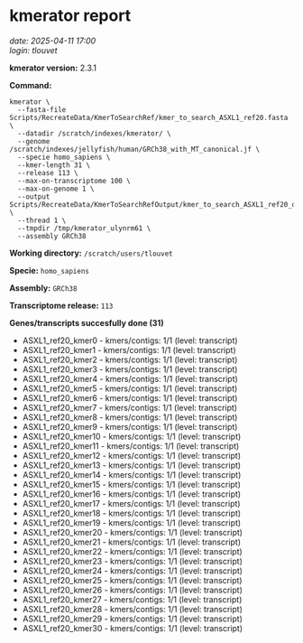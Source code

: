 # kmerator report
*date: 2025-04-11 17:00*  
*login: tlouvet*

**kmerator version:** 2.3.1

**Command:**

```
kmerator \
  --fasta-file Scripts/RecreateData/KmerToSearchRef/kmer_to_search_ASXL1_ref20.fasta \
  --datadir /scratch/indexes/kmerator/ \
  --genome /scratch/indexes/jellyfish/human/GRCh38_with_MT_canonical.jf \
  --specie homo_sapiens \
  --kmer-length 31 \
  --release 113 \
  --max-on-transcriptome 100 \
  --max-on-genome 1 \
  --output Scripts/RecreateData/KmerToSearchRefOutput/kmer_to_search_ASXL1_ref20_output \
  --thread 1 \
  --tmpdir /tmp/kmerator_ulynrm61 \
  --assembly GRCh38
```

**Working directory:** `/scratch/users/tlouvet`

**Specie:** `homo_sapiens`

**Assembly:** `GRCh38`

**Transcriptome release:** `113`

**Genes/transcripts succesfully done (31)**

- ASXL1_ref20_kmer0 - kmers/contigs: 1/1 (level: transcript)
- ASXL1_ref20_kmer1 - kmers/contigs: 1/1 (level: transcript)
- ASXL1_ref20_kmer2 - kmers/contigs: 1/1 (level: transcript)
- ASXL1_ref20_kmer3 - kmers/contigs: 1/1 (level: transcript)
- ASXL1_ref20_kmer4 - kmers/contigs: 1/1 (level: transcript)
- ASXL1_ref20_kmer5 - kmers/contigs: 1/1 (level: transcript)
- ASXL1_ref20_kmer6 - kmers/contigs: 1/1 (level: transcript)
- ASXL1_ref20_kmer7 - kmers/contigs: 1/1 (level: transcript)
- ASXL1_ref20_kmer8 - kmers/contigs: 1/1 (level: transcript)
- ASXL1_ref20_kmer9 - kmers/contigs: 1/1 (level: transcript)
- ASXL1_ref20_kmer10 - kmers/contigs: 1/1 (level: transcript)
- ASXL1_ref20_kmer11 - kmers/contigs: 1/1 (level: transcript)
- ASXL1_ref20_kmer12 - kmers/contigs: 1/1 (level: transcript)
- ASXL1_ref20_kmer13 - kmers/contigs: 1/1 (level: transcript)
- ASXL1_ref20_kmer14 - kmers/contigs: 1/1 (level: transcript)
- ASXL1_ref20_kmer15 - kmers/contigs: 1/1 (level: transcript)
- ASXL1_ref20_kmer16 - kmers/contigs: 1/1 (level: transcript)
- ASXL1_ref20_kmer17 - kmers/contigs: 1/1 (level: transcript)
- ASXL1_ref20_kmer18 - kmers/contigs: 1/1 (level: transcript)
- ASXL1_ref20_kmer19 - kmers/contigs: 1/1 (level: transcript)
- ASXL1_ref20_kmer20 - kmers/contigs: 1/1 (level: transcript)
- ASXL1_ref20_kmer21 - kmers/contigs: 1/1 (level: transcript)
- ASXL1_ref20_kmer22 - kmers/contigs: 1/1 (level: transcript)
- ASXL1_ref20_kmer23 - kmers/contigs: 1/1 (level: transcript)
- ASXL1_ref20_kmer24 - kmers/contigs: 1/1 (level: transcript)
- ASXL1_ref20_kmer25 - kmers/contigs: 1/1 (level: transcript)
- ASXL1_ref20_kmer26 - kmers/contigs: 1/1 (level: transcript)
- ASXL1_ref20_kmer27 - kmers/contigs: 1/1 (level: transcript)
- ASXL1_ref20_kmer28 - kmers/contigs: 1/1 (level: transcript)
- ASXL1_ref20_kmer29 - kmers/contigs: 1/1 (level: transcript)
- ASXL1_ref20_kmer30 - kmers/contigs: 1/1 (level: transcript)
